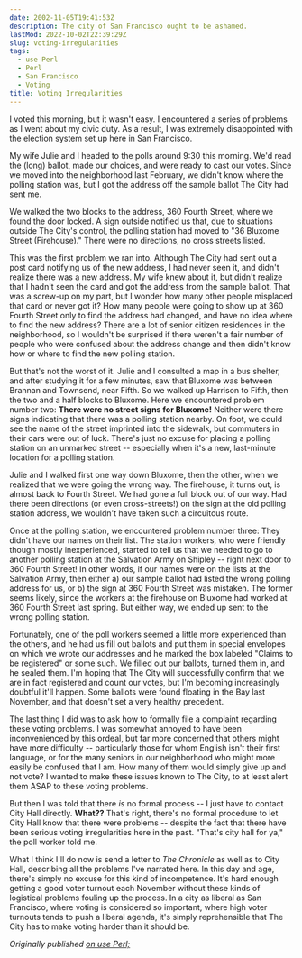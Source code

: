 ```yaml
---
date: 2002-11-05T19:41:53Z
description: The city of San Francisco ought to be ashamed.
lastMod: 2022-10-02T22:39:29Z
slug: voting-irregularities
tags:
  - use Perl
  - Perl
  - San Francisco
  - Voting
title: Voting Irregularities
---
```


I voted this morning, but it wasn't easy. I encountered a series of problems as
I went about my civic duty. As a result, I was extremely disappointed with the
election system set up here in San Francisco.

My wife Julie and I headed to the polls around 9:30 this morning. We'd read the
(long) ballot, made our choices, and were ready to cast our votes. Since we
moved into the neighborhood last February, we didn't know where the polling
station was, but I got the address off the sample ballot The City had sent me.

We walked the two blocks to the address, 360 Fourth Street, where we found the
door locked. A sign outside notified us that, due to situations outside The
City's control, the polling station had moved to "36 Bluxome Street
(Firehouse)." There were no directions, no cross streets listed.

This was the first problem we ran into. Although The City had sent out a post
card notifying us of the new address, I had never seen it, and didn't realize
there was a new address. My wife knew about it, but didn't realize that I hadn't
seen the card and got the address from the sample ballot. That was a screw-up on
my part, but I wonder how many other people misplaced that card or never got it?
How many people were going to show up at 360 Fourth Street only to find the
address had changed, and have no idea where to find the new address? There are a
lot of senior citizen residences in the neighborhood, so I wouldn't be surprised
if there weren't a fair number of people who were confused about the address
change and then didn't know how or where to find the new polling station.

But that's not the worst of it. Julie and I consulted a map in a bus shelter,
and after studying it for a few minutes, saw that Bluxome was between Brannan
and Townsend, near Fifth. So we walked up Harrison to Fifth, then the two and a
half blocks to Bluxome. Here we encountered problem number two: **There were no
street signs for Bluxome!** Neither were there signs indicating that there was a
polling station nearby. On foot, we could see the name of the street imprinted
into the sidewalk, but commuters in their cars were out of luck. There's just no
excuse for placing a polling station on an unmarked street -- especially when
it's a new, last-minute location for a polling station.

Julie and I walked first one way down Bluxome, then the other, when we realized
that we were going the wrong way. The firehouse, it turns out, is almost back to
Fourth Street. We had gone a full block out of our way. Had there been
directions (or even cross-streets!) on the sign at the old polling station
address, we wouldn't have taken such a circuitous route.

Once at the polling station, we encountered problem number three: They didn't
have our names on their list. The station workers, who were friendly though
mostly inexperienced, started to tell us that we needed to go to another polling
station at the Salvation Army on Shipley -- right next door to 360 Fourth
Street! In other words, if our names were on the lists at the Salvation Army,
then either a) our sample ballot had listed the wrong polling address for us, or
b) the sign at 360 Fourth Street was mistaken. The former seems likely, since
the workers at the firehouse on Bluxome had worked at 360 Fourth Street last
spring. But either way, we ended up sent to the wrong polling station.

Fortunately, one of the poll workers seemed a little more experienced than the
others, and he had us fill out ballots and put them in special envelopes on
which we wrote our addresses and he marked the box labeled "Claims to be
registered" or some such. We filled out our ballots, turned them in, and he
sealed them. I'm hoping that The City will successfully confirm that we are in
fact registered and count our votes, but I'm becoming increasingly doubtful
it'll happen. Some ballots were found floating in the Bay last November, and
that doesn't set a very healthy precedent.

The last thing I did was to ask how to formally file a complaint regarding these
voting problems. I was somewhat annoyed to have been inconvenienced by this
ordeal, but far more concerned that others might have more difficulty --
particularly those for whom English isn't their first language, or for the many
seniors in our neighborhood who might more easily be confused that I am. How
many of them would simply give up and not vote? I wanted to make these issues
known to The City, to at least alert them ASAP to these voting problems.

But then I was told that there *is* no formal process -- I just have to contact
City Hall directly. **What??** That's right, there's no formal procedure to let
City Hall know that there were problems -- despite the fact that there have been
serious voting irregularities here in the past. "That's city hall for ya," the
poll worker told me.

What I think I'll do now is send a letter to *The Chronicle* as well as to City
Hall, describing all the problems I've narrated here. In this day and age,
there's simply no excuse for this kind of incompetence. It's hard enough getting
a good voter turnout each November without these kinds of logistical problems
fouling up the process. In a city as liberal as San Francisco, where voting is
considered so important, where high voter turnouts tends to push a liberal
agenda, it's simply reprehensible that The City has to make voting harder than
it should be.

*Originally published [on use Perl;]*

  [on use Perl;]: https://use-perl.github.io/user/Theory/journal/8774/
    "use.perl.org journal of Theory: “Voting Irregularities”"
